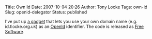 Title: Own Id
Date: 2007-10-04 20:26
Author: Tony Locke
Tags: own-id
Slug: openid-delegator
Status: published

I've put up [a gadget](http://www.own-id.com/) that lets you use your own domain name (e.g. id.tlocke.org.uk) as an [OpenId](http://en.wikipedia.org/wiki/OpenID) identifier. The code is released as [Free Software](http://en.wikipedia.org/wiki/Free_software).
